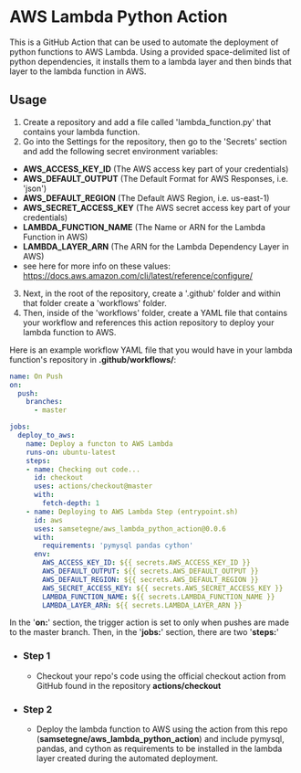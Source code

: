 # AWS Lambda Python Action

This is a GitHub Action that can be used to automate the deployment of python functions to AWS Lambda. Using a provided space-delimited list of python dependencies, it installs them to a lambda layer and then binds that layer to the lambda function in AWS.

## Usage

1. Create a repository and add a file called 'lambda_function.py' that contains your lambda function.  
2. Go into the Settings for the repository, then go to the 'Secrets' section and add the following secret environment variables:
  * **AWS_ACCESS_KEY_ID** (The AWS access key part of your credentials)
  * **AWS_DEFAULT_OUTPUT** (The Default Format for AWS Responses, i.e. 'json')
  * **AWS_DEFAULT_REGION** (The Default AWS Region, i.e. us-east-1)
  * **AWS_SECRET_ACCESS_KEY** (The AWS secret access key part of your credentials)
  * **LAMBDA_FUNCTION_NAME** (The Name or ARN for the Lambda Function in AWS)
  * **LAMBDA_LAYER_ARN** (The ARN for the Lambda Dependency Layer in AWS)
  * see here for more info on these values: https://docs.aws.amazon.com/cli/latest/reference/configure/  
3. Next, in the root of the repository, create a '.github' folder and within that folder create a 'workflows' folder.  
4. Then, inside of the 'workflows' folder, create a YAML file that contains your workflow and references this action repository to deploy your lambda function to AWS.  

Here is an example workflow YAML file that you would have in your lambda function's repository in **.github/workflows/**:  
```yml
name: On Push
on:
  push:
    branches:
      - master

jobs:
  deploy_to_aws:
    name: Deploy a functon to AWS Lambda
    runs-on: ubuntu-latest
    steps:
    - name: Checking out code...
      id: checkout
      uses: actions/checkout@master
      with:
        fetch-depth: 1
    - name: Deploying to AWS Lambda Step (entrypoint.sh)
      id: aws
      uses: samsetegne/aws_lambda_python_action@0.0.6
      with:
        requirements: 'pymysql pandas cython'
      env:
        AWS_ACCESS_KEY_ID: ${{ secrets.AWS_ACCESS_KEY_ID }}
        AWS_DEFAULT_OUTPUT: ${{ secrets.AWS_DEFAULT_OUTPUT }}
        AWS_DEFAULT_REGION: ${{ secrets.AWS_DEFAULT_REGION }}
        AWS_SECRET_ACCESS_KEY: ${{ secrets.AWS_SECRET_ACCESS_KEY }}
        LAMBDA_FUNCTION_NAME: ${{ secrets.LAMBDA_FUNCTION_NAME }}
        LAMBDA_LAYER_ARN: ${{ secrets.LAMBDA_LAYER_ARN }}
```

In the '**on:**' section, the trigger action is set to only when pushes are made to the master branch. Then, in the '**jobs:**' section, there are two '**steps:**'
  * ### Step 1
    - Checkout your repo's code using the official checkout action from GitHub found in the repository **actions/checkout**
  * ### Step 2
    - Deploy the lambda function to AWS using the action from this repo (**samsetegne/aws_lambda_python_action**) and include pymysql, pandas, and cython as requirements to be installed in the lambda layer created during the automated deployment.
